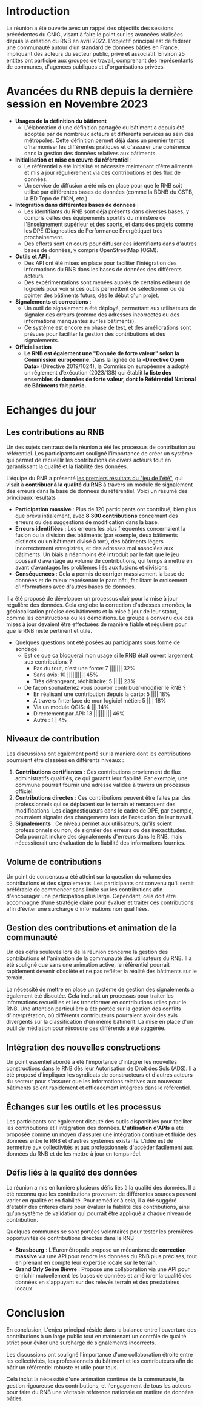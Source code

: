 # Introduction

La réunion a été ouverte avec un rappel des objectifs des sessions précédentes du CNIG, visant à faire le point sur les avancées réalisées depuis la création du RNB en avril 2022. L’objectif principal est de fédérer une communauté autour d’un standard de données bâties en France, impliquant des acteurs du secteur public, privé et associatif. Environ 25 entités ont participé aux groupes de travail, comprenant des représentants de communes, d'agences publiques et d'organisations privées.

# Avancées du RNB depuis la dernière session en Novembre 2023

- **Usages de la définition du bâtiment**
    - L'élaboration d'une définition partagée du bâtiment a depuis été adoptée par de nombreux acteurs et différents services au sein des métropoles. Cette définition permet déjà dans un premier temps d'harmoniser les différentes pratiques et d'assurer une cohérence dans la gestion des données relatives aux bâtiments.
- **Initialisation et mise en œuvre du référentiel** :
    - Le référentiel a été initialisé et nécessite maintenant d'être alimenté et mis à jour régulièrement via des contributions et des flux de données.
    - Un service de diffusion a été mis en place pour que le RNB soit utilisé par différentes bases de données (comme la BDNB du CSTB, la BD Topo de l'IGN, etc.).
- **Intégration dans différentes bases de données** :
    - Les identifiants du RNB sont déjà présents dans diverses bases, y compris celles des équipements sportifs du ministère de l'Enseignement supérieur et des sports, et dans des projets comme les DPE (Diagnostics de Performance Energétique) très prochainement.
    - Des efforts sont en cours pour diffuser ces identifiants dans d'autres bases de données, y compris OpenStreetMap (OSM).
- **Outils et API** :
    - Des API ont été mises en place pour faciliter l'intégration des informations du RNB dans les bases de données des différents acteurs.
    - Des expérimentations sont menées auprès de certains éditeurs de logiciels pour voir si ces outils permettent de sélectionner ou de pointer des bâtiments futurs, dès le début d'un projet.
- **Signalements et corrections** :
    - Un outil de signalement a été déployé, permettant aux utilisateurs de signaler des erreurs (comme des adresses incorrectes ou des informations manquantes sur les bâtiments).
    - Ce système est encore en phase de test, et des améliorations sont prévues pour faciliter la gestion des contributions et des signalements.
- **Officialisation**
    - **Le RNB est également une "Donnée de forte valeur" selon la Commission européenne.** Dans la lignée de la «**Directive Open Data**» (Directive 2019/1024), la Commission européenne a adopté un règlement d’exécution (2023/138) qui établit **la liste des ensembles de données de forte valeur, dont le Référentiel National de Bâtiments fait partie.**

# Echanges du jour

## Les contributions au RNB

Un des sujets centraux de la réunion a été les processus de contribution au référentiel. Les participants ont souligné l'importance de créer un système qui permet de recueillir les contributions de divers acteurs tout en garantissant la qualité et la fiabilité des données.

L’équipe du RNB a présenté [les premiers résultats du "jeu de l'été"](https://rnb.beta.gouv.fr/blog/jeu-concours-de-lete-quels-apprentissages-pour-le-rnb), qui visait à **contribuer à la qualité du RNB** à travers un module de signalement des erreurs dans la base de données du référentiel. Voici un résumé des principaux résultats :

- **Participation massive** : Plus de 120 participants ont contribué, bien plus que prévu intialement, avec **8 300 contributions** concernant des erreurs ou des suggestions de modification dans la base.
- **Erreurs identifiées** : Les erreurs les plus fréquentes concernaient la fusion ou la division des bâtiments (par exemple, deux bâtiments distincts ou un bâtiment divisé à tort), des bâtiments légers incorrectement enregistrés, et des adresses mal associées aux bâtiments. Un biais a néanmoins été introduit par le fait que le jeu poussait d’avantage au volume de contributions, qui temps à mettre en avant d’avantages les problèmes liés aux fusions et divisions.
- **Conséquences** : Cela a permis de corriger massivement la base de données et de mieux représenter le parc bâti, facilitant le croisement d'informations avec d'autres bases de données.

Il a été proposé de développer un processus clair pour la mise à jour régulière des données. Cela englobe la correction d'adresses erronées, la géolocalisation précise des bâtiments et la mise à jour de leur statut, comme les constructions ou les démolitions. Le groupe a convenu que ces mises à jour devaient être effectuées de manière fiable et régulière pour que le RNB reste pertinent et utile.

- Quelques questions ont été posées au participants sous forme de sondage
    - Est ce que ca bloquerai mon usage si le RNB était ouvert largement aux contributions ?
        - Pas du tout, c'est une force: 7 ||||||| 32%
        - Sans avis: 10 |||||||||| 45%
        - Très dérangeant, rédhibitoire: 5 ||||| 23%
    - De façon souhaiteriez vous pouvoir contribuer-modifier le RNB ?
        - En réalisant une contribution depuis la carto: 5 |||| 18%
        - A travers l’interface de mon logiciel métier:  5 |||| 18%
        - Via un module QGIS: 4 ||| 14%
        - Directement par API: 13 |||||||||| 46%
        - Autre : 1 | 4%

## Niveaux de contribution

Les discussions ont également porté sur la manière dont les contributions pourraient être classées en différents niveaux :

1. **Contributions certifiantes** : Ces contributions proviennent de flux administratifs qualifiés, ce qui garantit leur fiabilité. Par exemple, une commune pourrait fournir une adresse validée à travers un processus officiel.
2. **Contributions directes** : Ces contributions peuvent être faites par des professionnels qui se déplacent sur le terrain et remarquent des modifications. Les diagnostiqueurs dans le cadre de DPE, par exemple, pourraient signaler des changements lors de l'exécution de leur travail.
3. **Signalements** : Ce niveau permet aux utilisateurs, qu'ils soient professionnels ou non, de signaler des erreurs ou des inexactitudes. Cela pourrait inclure des signalements d'erreurs dans le RNB, mais nécessiterait une évaluation de la fiabilité des informations fournies.

## Volume de contributions

Un point de consensus a été atteint sur la question du volume des contributions et des signalements. Les participants ont convenu qu'il serait préférable de commencer sans limite sur les contributions afin d'encourager une participation plus large. Cependant, cela doit être accompagné d'une stratégie claire pour évaluer et traiter ces contributions afin d'éviter une surcharge d'informations non qualifiées.

## Gestion des contributions et animation de la communauté

Un des défis soulevés lors de la réunion concerne la gestion des contributions et l'animation de la communauté des utilisateurs du RNB. Il a été souligné que sans une animation active, le référentiel pourrait rapidement devenir obsolète et ne pas refléter la réalité des bâtiments sur le terrain.

La nécessité de mettre en place un système de gestion des signalements a également été discutée. Cela inclurait un processus pour traiter les informations recueillies et les transformer en contributions utiles pour le RNB. Une attention particulière a été portée sur la gestion des conflits d'interprétation, où différents contributeurs pourraient avoir des avis divergents sur la classification d'un même bâtiment. La mise en place d'un outil de médiation pour résoudre ces différends a été suggérée.

## Intégration des nouvelles constructions

Un point essentiel abordé a été l'importance d'intégrer les nouvelles constructions dans le RNB dès leur Autorisation de Droit des Sols (ADS). Il a été proposé d'impliquer les syndicats de constructeurs et d'autres acteurs du secteur pour s'assurer que les informations relatives aux nouveaux bâtiments soient rapidement et efficacement intégrées dans le référentiel.

## Échanges sur les outils et les processus

Les participants ont également discuté des outils disponibles pour faciliter les contributions et l'intégration des données. **L'utilisation d'APIs** a été proposée comme un moyen d'assurer une intégration continue et fluide des données entre le RNB et d'autres systèmes existants. L'idée est de permettre aux collectivités et aux professionnels d'accéder facilement aux données du RNB et de les mettre à jour en temps réel.

## Défis liés à la qualité des données

La réunion a mis en lumière plusieurs défis liés à la qualité des données. Il a été reconnu que les contributions provenant de différentes sources peuvent varier en qualité et en fiabilité. Pour remédier à cela, il a été suggéré d'établir des critères clairs pour évaluer la fiabilité des contributions, ainsi qu'un système de validation qui pourrait être appliqué à chaque niveau de contribution.

Quelques communes se sont portées volontaires pour tester les premières opportunités de contributions directes dans le RNB

- **Strasbourg** : L'Eurométropole propose un mécanisme de **correction massive** via une API pour rendre les données du RNB plus précises, tout en prenant en compte leur expertise locale sur le terrain.
- **Grand Orly Seine Bièvre** : Propose une collaboration via une API pour enrichir mutuellement les bases de données et améliorer la qualité des données en s'appuyant sur des relevés terrain et des prestataires locaux

# Conclusion

En conclusion, L'enjeu principal réside dans la balance entre l'ouverture des contributions à un large public tout en maintenant un contrôle de qualité strict pour éviter une surcharge de signalements incorrects.

Les discussions ont souligné l'importance d'une collaboration étroite entre les collectivités, les professionnels du bâtiment et les contributeurs afin de bâtir un référentiel robuste et utile pour tous.

 Cela inclut la nécessité d'une animation continue de la communauté, la gestion rigoureuse des contributions, et l'engagement de tous les acteurs pour faire du RNB une véritable référence nationale en matière de données bâties.
